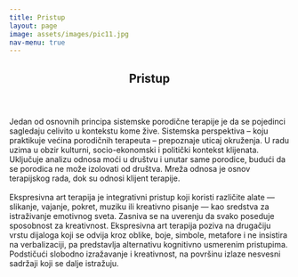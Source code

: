 ```yaml
---
title: Pristup
layout: page
image: assets/images/pic11.jpg
nav-menu: true
---
```


<!-- Main -->
<div id="main" class="alt">

<!-- One -->
<section id="one">
	<div class="inner">
		<header class="major">
			<h1>Pristup</h1>
		</header>

<!-- Content -->
<p>Jedan od osnovnih principa sistemske porodične terapije je da se pojedinci sagledaju celivito u kontekstu kome žive. Sistemska perspektiva – koju praktikuje većina porodičnih terapeuta – prepoznaje uticaj okruženja. U radu uzima u obzir kulturni, socio-ekonomski i politički kontekst klijenata. Uključuje analizu odnosa moći u društvu i unutar same porodice, budući da se porodica ne može izolovati od društva. Mreža odnosa je osnov terapijskog rada, dok su odnosi klijent terapije.<br> 
<br>
Ekspresivna art terapija je integrativni pristup koji koristi različite alate — slikanje, vajanje, pokret, muziku ili kreativno pisanje — kao sredstva za istraživanje emotivnog sveta. Zasniva se na uverenju da svako poseduje sposobnost za kreativnost. Ekspresivna art terapija poziva na drugačiju vrstu dijaloga koji se odvija kroz oblike, boje, simbole, metafore i ne insistira na verbalizaciji, pa predstavlja alternativu kognitivno usmerenim pristupima. Podstičući slobodno izražavanje i kreativnost, na površinu izlaze nesvesni sadržaji koji se dalje istražuju. 
</p>

